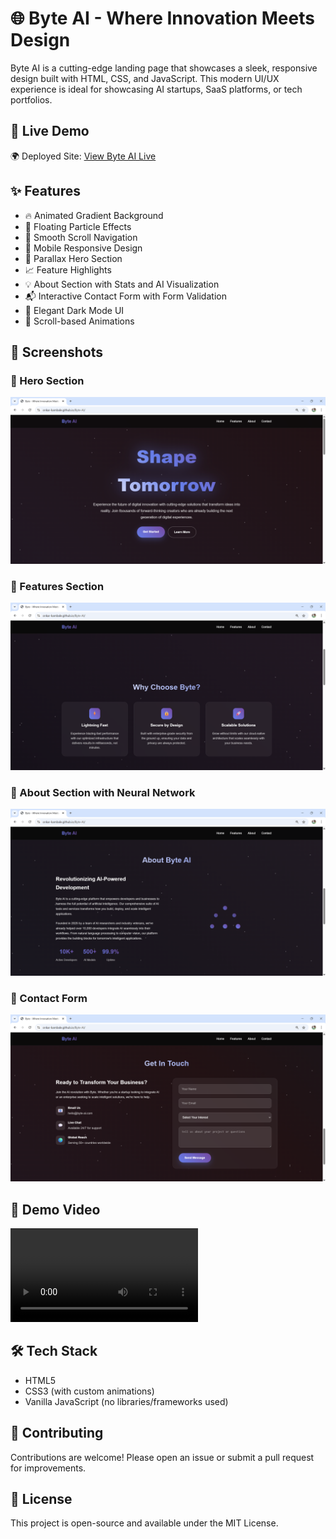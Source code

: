 # 🌐 Byte AI - Where Innovation Meets Design

Byte AI is a cutting-edge landing page that showcases a sleek, responsive design built with HTML, CSS, and JavaScript. This modern UI/UX experience is ideal for showcasing AI startups, SaaS platforms, or tech portfolios.

## 🚀 Live Demo

🌍 Deployed Site: [View Byte AI Live](<https://onkar-kambale.github.io/Byte-AI/>)

## ✨ Features

- 🔥 Animated Gradient Background
- 🌟 Floating Particle Effects
- 🎯 Smooth Scroll Navigation
- 📱 Mobile Responsive Design
- 🚀 Parallax Hero Section
- 📈 Feature Highlights
- 💡 About Section with Stats and AI Visualization
- 📬 Interactive Contact Form with Form Validation
- 🎨 Elegant Dark Mode UI
- 🧠 Scroll-based Animations

## 📸 Screenshots

### 📍 Hero Section
![Hero Section](/SS1.png)

### 📍 Features Section
![Features](/SS2.png)

### 📍 About Section with Neural Network
![About Section](/SS3.png)

### 📍 Contact Form
![Contact](/SS4.png)

## 🎥 Demo Video

![video](/Byte-Ai-Video.mp4)

## 🛠️ Tech Stack

- HTML5
- CSS3 (with custom animations)
- Vanilla JavaScript (no libraries/frameworks used)

## 🙌 Contributing
Contributions are welcome! Please open an issue or submit a pull request for improvements.

## 📄 License
This project is open-source and available under the MIT License.
